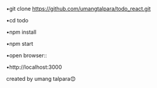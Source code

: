 
•git clone https://github.com/umangtalpara/todo_react.git

•cd todo

•npm install

•npm start

•open browser::

•http://localhost:3000

created by umang talpara😊
